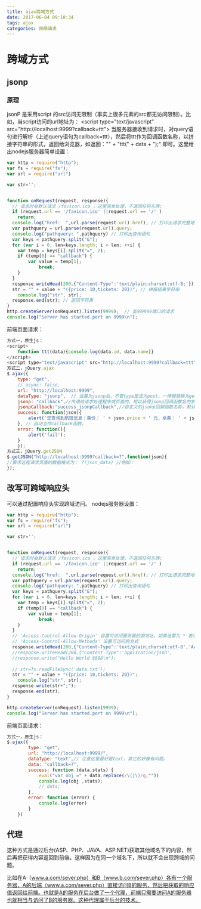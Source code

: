 ```yaml
---
title: ajax跨域方式
date: 2017-06-04 09:18:34
tags: ajax
categories: 网络请求
---
```


# 跨域方式

## jsonp
### 原理
jsonP 是采用script 的src访问无限制（事实上很多元素的src都无访问限制）。比如，当script访问的url地址为：
&lt;script type="text/javascript" src="http://localhost:9999?callback=ttt"&gt; 当服务器接收到请求时，对query语句进行解析（上述query语句为callback=ttt），然后将ttt作为回调函数名称，以拼接字符串的形式，返回给浏览器，如返回："" + "ttt(" + data + ");" 即可。这里给出nodejs服务器简单设置：
<!--more-->
```javascript
var http = require("http");
var fs = require("fs");
var url = require("url")

var str='';


function onRequest(request, response){
  // 请求时会默认请求 /favicon.ico ，这里简单处理，不返回任何东西;
  if (request.url == '/favicon.ico' ||request.url == '/' )
  	return;
  console.log("href:  ",url.parse(request.url).href); // 打印出请求完整地址
  var pathquery = url.parse(request.url).query;
  console.log("pathquery: ",pathquery) // 打印出查询语句
  var keys = pathquery.split("&");
  for (var i = 0, len=keys.length; i < len; ++i) {
  	var temp = keys[i].split("=", 2);
  	if (temp[0] == "callback") {
  		var value = temp[1];
			break;
  	}
  }
  response.writeHead(200,{"Content-Type":'text/plain;charset:utf-8;'});
  str = "" + value + "({price: 10,tickets: 20})"; // 拼接结果字符串
	console.log("str", str);
  response.end(str); // 返回字符串
}
http.createServer(onRequest).listen(9999);	// 监听9999端口的请求
console.log("Server has started.port on 9999\n");

```

前端页面请求：
```javascript
方式一，原生js：
<script>
	function ttt(data){console.log(data.id, data.name)}
</script>
<script type="text/javascript" src="http://localhost:9999?callback=ttt">
方式二，jQuery.ajax
$.ajax({
	type: "get",
	// async: false,
	url: "http://localhost:9999",
	dataType: "jsonp",  // 设置为jsonp后，不管type是否为post，一律被替换为get，即是jsonp只能为get
	jsonp: "callback",//传递给请求处理程序或页面的，用以获得jsonp回调函数名的参数名(一般默认为:callback)，这个例子中为?后面的参数名
	jsonpCallback:"success_jsonpCallback",//自定义的jsonp回调函数名称，默认为jQuery自动生成的随机函数名，也可以写"?"，jQuery会自动为你处理数据，，这个例子中为?后面的参数值。注意，用jQuery.ajax访问jsonp时，参数列表最后有一个&_=随机数，筛选参数时注意。
	success: function(json){
		alert('您查询到航班信息：票价： ' + json.price + ' 元，余票： ' + json.tickets + ' 张。');
	}, // 自动当作callback函数。
	error: function(){
		alert('fail');
	}
	});
方式三，jQuery.getJSON
$.getJSON("http://localhost:9999?callback=?",function(json){ 
//要求远程请求页面的数据格式为： ?(json_data) //例如： 
}); 
```


## 改写可跨域响应头
可以通过配置响应头实现跨域访问。
nodejs服务器设置：
```javascript
var http = require("http");
var fs = require("fs");
var url = require("url")

var str='';


function onRequest(request, response){
  // 请求时会默认请求 /favicon.ico ，这里简单处理，不返回任何东西;
  if (request.url == '/favicon.ico' ||request.url == '/' )
  	return;
  console.log("href:  ",url.parse(request.url).href); // 打印出请求完整地址
  var pathquery = url.parse(request.url).query;
  console.log("pathquery: ",pathquery) // 打印出查询语句
  var keys = pathquery.split("&");
  for (var i = 0, len=keys.length; i < len; ++i) {
  	var temp = keys[i].split("=", 2);
  	if (temp[0] == "callback") {
  		var value = temp[1];
			break;
  	}
  }
  // 'Access-Control-Allow-Origin' 设置可访问服务器的源地址，如果设置为 * 表示所有服务器均可访问
  // 'Access-Control-Allow-Methods' 设置可访问的方式
  response.writeHead(200,{"Content-Type":'text/plain;charset:utf-8','Access-Control-Allow-Origin':'http://localhost:8888','Access-Control-Allow-Methods':'PUT,POST,GET,DELETE,OPTIONS'});//可以解决跨域的请求
  //response.writeHead(200,{"Content-Type":'application/json',            'Access-Control-Allow-Origin':'*','Access-Control-Allow-Methods':'PUT,POST,GET,DELETE,OPTIONS'});
  //response.write("Hello World 8888\n");
  
  // str=fs.readFileSync('data.txt');
  str = "" + value + "({price: 10,tickets: 20})";
	console.log("str", str);
  response.write(str+";");
  response.end(str);
}

http.createServer(onRequest).listen(9999);
console.log("Server has started.port on 9999\n");
```

前端页面请求：
```javascript
方式一，原生js：
$.ajax({
		type: "get",
		url: "http://localhost:9999/",
		dataType: "text",// 注意这里最好是text，其它的好像有问题。
		data: "callback=?",
		success: function (data,stats) {
			eval("var obj =" + data.replace(/\(|\)/g,""))
			console.log(obj ,stats);
			// data;
		},
		error: function (error) {
			console.log(error)
		}
	})

```

## 代理
这种方式是通过后台(ASP、PHP、JAVA、ASP.NET)获取其他域名下的内容，然后再把获得内容返回到前端，这样因为在同一个域名下，所以就不会出现跨域的问题。

比如在A（www.a.com/sever.php）和B（www.b.com/sever.php）各有一个服务器，A的后端（www.a.com/sever.php）直接访问B的服务，然后把获取的响应值返回给前端。也就是A的服务在后台做了一个代理，前端只需要访问A的服务器也就相当与访问了B的服务器。这种代理属于后台的技术。